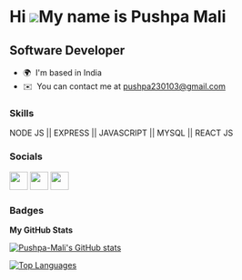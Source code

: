Hi ![](https://user-images.githubusercontent.com/18350557/176309783-0785949b-9127-417c-8b55-ab5a4333674e.gif)My name is Pushpa Mali
===================================================================================================================================

Software Developer
---------------------------------------


* 🌍  I'm based in India
* ✉️  You can contact me at [pushpa230103@gmail.com](mailto:pushpa230103@gmail.com)


### Skills

NODE JS || EXPRESS || JAVASCRIPT || MYSQL || REACT JS


### Socials

<p align="left"> <a href="https://www.github.com/Pushpa-Mali" target="_blank" rel="noreferrer"><img src="https://raw.githubusercontent.com/danielcranney/readme-generator/main/public/icons/socials/github.svg" width="32" height="32" /></a> <a href="https://PushpaMali.hashnode.dev" target="_blank" rel="noreferrer"><img src="https://raw.githubusercontent.com/danielcranney/readme-generator/main/public/icons/socials/hashnode.svg" width="32" height="32" /></a> <a href="https://www.twitter.com/PushpaMali23" target="_blank" rel="noreferrer"><img src="https://raw.githubusercontent.com/danielcranney/readme-generator/main/public/icons/socials/twitter.svg" width="32" height="32" /></a></p>

### Badges

<b>My GitHub Stats</b>

<a href="http://www.github.com/Pushpa-Mali"><img src="https://github-readme-stats.vercel.app/api?username=Pushpa-Mali&show_icons=true&hide=&count_private=true&title_color=0891b2&text_color=ffffff&icon_color=0891b2&bg_color=1c1917&hide_border=true&show_icons=true" alt="Pushpa-Mali's GitHub stats" /></a>

<a href="https://github.com/Pushpa-Mali" align="left"><img src="https://github-readme-stats.vercel.app/api/top-langs/?username=Pushpa-Mali&langs_count=10&title_color=0891b2&text_color=ffffff&icon_color=0891b2&bg_color=1c1917&hide_border=true&locale=en&custom_title=Top%20%Languages" alt="Top Languages" /></a>
